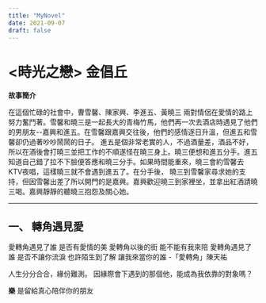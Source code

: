 ```yaml
---
title: "MyNovel"
date: 2021-09-07
draft: false
---
```

# <時光之戀>  金倡丘 

**故事簡介**

在這個忙碌的社會中，曹雪馨、陳家興、李進五、黃曉三 兩對情侶在愛情的路上努力奮鬥著。雪馨和曉三是一起長大的青梅竹馬，他們再一次去酒店時遇見了他們的男朋友--嘉興和進五。在雪馨跟嘉興交往後，他們的感情逐日升溫，但進五和雪馨卻仍過著吵吵鬧鬧的日子。 進五是個非常老實的人，不過酒量差，酒品不好，所以在酒後會打曉三並把工作的不順遂怪在曉三身上。曉三便想和進五分手。進五知道自己錯了拉不下臉便答應和曉三分手。如果時間能重來，曉三會約雪馨去KTV夜唱，這樣曉三就不會遇到進五了。在分手後，
曉三到雪馨家尋求她的支持，但因雪馨出差了所以開門的是嘉興。嘉興歡迎曉三到家裡坐，並拿出紅酒請曉三喝。嘉興靜靜的聽曉三抱怨及關心她。

***
## 一、 轉角遇見愛

愛轉角遇見了誰 是否有愛情的美
愛轉角以後的街 能不能有我來陪
愛轉角遇見了誰 是否不讓你流淚
也許陌生到了解 讓我來當你的誰
-「愛轉角」陳天祐

人生分分合合，緣份難測。 因緣際會下遇到的那個他，能成為我依靠的對象嗎？

**樂** 是留給真心陪伴你的朋友
